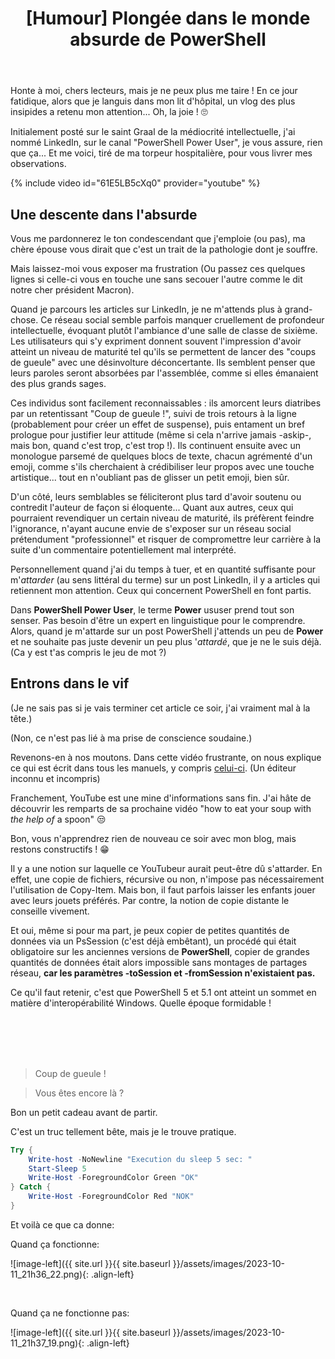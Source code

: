 ﻿---
title: "[Humour] Plongée dans le monde absurde de PowerShell"
excerpt: |
  Venez découvrir une plongée navrante dans le monde étrange des tutoriels PowerShell sur YouTube.

category: PowerShell
classes: wide
comments: true
tags: 
  - PowerShell
  - Tips
  - Humour
---


Honte à moi, chers lecteurs, mais je ne peux plus me taire ! En ce jour fatidique, alors que je languis dans mon lit d'hôpital, un vlog des plus insipides a retenu mon attention... Oh, la joie ! 🙄

Initialement posté sur le saint Graal de la médiocrité intellectuelle, j'ai nommé LinkedIn, sur le canal "PowerShell Power User", je vous assure, rien que ça... Et me voici, tiré de ma torpeur hospitalière, pour vous livrer mes observations.

{% include video id="61E5LB5cXq0" provider="youtube" %}

## Une descente dans l'absurde

Vous me pardonnerez le ton condescendant que j'emploie (ou pas), ma chère épouse vous dirait que c'est un trait de la pathologie dont je souffre.

Mais laissez-moi vous exposer ma frustration (Ou passez ces quelques lignes si celle-ci vous en touche une sans secouer l'autre comme le dit notre cher président Macron).

Quand je parcours les articles sur LinkedIn, je ne m'attends plus à grand-chose. Ce réseau social semble parfois manquer cruellement de profondeur intellectuelle, évoquant plutôt l'ambiance d'une salle de classe de sixième. Les utilisateurs qui s'y expriment donnent souvent l'impression d'avoir atteint un niveau de maturité tel qu'ils se permettent de lancer des "coups de gueule" avec une désinvolture déconcertante. Ils semblent penser que leurs paroles seront absorbées par l'assemblée, comme si elles émanaient des plus grands sages.

Ces individus sont facilement reconnaissables : ils amorcent leurs diatribes par un retentissant "Coup de gueule !", suivi de trois retours à la ligne (probablement pour créer un effet de suspense), puis entament un bref prologue pour justifier leur attitude (même si cela n'arrive jamais -askip-, mais bon, quand c'est trop, c'est trop !). Ils continuent ensuite avec un monologue parsemé de quelques blocs de texte, chacun agrémenté d'un emoji, comme s'ils cherchaient à crédibiliser leur propos avec une touche artistique... tout en n'oubliant pas de glisser un petit emoji, bien sûr.

D'un côté, leurs semblables se féliciteront plus tard d'avoir soutenu ou contredit l'auteur de façon si éloquente... Quant aux autres, ceux qui pourraient revendiquer un certain niveau de maturité, ils préfèrent feindre l'ignorance, n'ayant aucune envie de s'exposer sur un réseau social prétendument "professionnel" et risquer de compromettre leur carrière à la suite d'un commentaire potentiellement mal interprété.

Personnellement quand j'ai du temps à tuer, et en quantité suffisante pour m'_attarder_ (au sens littéral du terme) sur un post LinkedIn, il y a articles qui retiennent mon attention. Ceux qui concernent PowerShell en font partis.

Dans __PowerShell Power User__, le terme __Power__ ususer prend tout son senser. Pas besoin d'être un expert en linguistique pour le comprendre. Alors, quand je m'attarde sur un post PowerShell j'attends un peu de __Power__ et ne souhaite pas juste devenir un peu plus '_attardé_, que je ne le suis déjà. (Ca y est t'as compris le jeu de mot ?)

## Entrons dans le vif

(Je ne sais pas si je vais terminer cet article ce soir, j'ai vraiment mal à la tête.)

(Non, ce n'est pas lié à ma prise de conscience soudaine.)

Revenons-en à nos moutons. Dans cette vidéo frustrante, on nous explique ce qui est écrit dans tous les manuels, y compris [celui-ci](https://learn.microsoft.com/en-us/powershell/scripting/samples/working-with-files-and-folders). (Un éditeur inconnu et incompris)

Franchement, YouTube est une mine d'informations sans fin. J'ai hâte de découvrir les remparts de sa prochaine vidéo "how to eat your soup with _the help of_ a spoon" 😒

Bon, vous n'apprendrez rien de nouveau ce soir avec mon blog, mais restons constructifs ! 😁

Il y a une notion sur laquelle ce YouTubeur aurait peut-être dû s'attarder. En effet, une copie de fichiers, récursive ou non, n'impose pas nécessairement l'utilisation de Copy-Item. Mais bon, il faut parfois laisser les enfants jouer avec leurs jouets préférés. Par contre, la notion de copie distante le conseille vivement.

Et oui, même si pour ma part, je peux copier de petites quantités de données via un PsSession (c'est déjà embêtant), un procédé qui était obligatoire sur les anciennes versions de __PowerShell__, copier de grandes quantités de données était alors impossible sans montages de partages réseau, __car les paramètres -toSession et -fromSession n'existaient pas.__

Ce qu'il faut retenir, c'est que PowerShell 5 et 5.1 ont atteint un sommet en matière d'interopérabilité Windows. Quelle époque formidable !

<br/>

<br/>

<br/>

<br/>

> Coup de gueule !

> Vous êtes encore là ?

Bon un petit cadeau avant de partir.

C'est un truc tellement bête, mais je le trouve pratique.

```powershell
Try {
    Write-host -NoNewline "Execution du sleep 5 sec: "
    Start-Sleep 5
    Write-Host -ForegroundColor Green "OK"
} Catch {
    Write-Host -ForegroundColor Red "NOK"
}
```
Et voilà ce que ca donne:

Quand ça fonctionne:

![image-left]({{ site.url }}{{ site.baseurl }}/assets/images/2023-10-11_21h36_22.png){: .align-left}

<br/>

Quand ça ne fonctionne pas:

![image-left]({{ site.url }}{{ site.baseurl }}/assets/images/2023-10-11_21h37_19.png){: .align-left}
